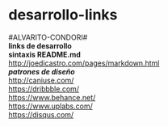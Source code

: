 # desarrollo-links
#ALVARITO-CONDORI#  
**links de desarrollo**  
**sintaxis README.md**  
http://joedicastro.com/pages/markdown.html  
***patrones de diseño***  
http://caniuse.com/  
https://dribbble.com/  
https://www.behance.net/  
https://www.uplabs.com/  
https://disqus.com/
